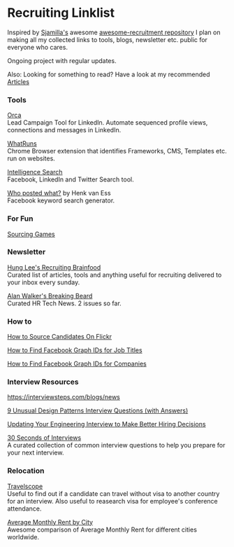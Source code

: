 # Recruiting Linklist

Inspired by [Sjamilla's](https://github.com/Sjamilla) awesome [awesome-recruitment repository](https://github.com/Sjamilla/awesome-recruitment) I plan on making all my collected links to tools, blogs, newsletter etc. public for everyone who cares. 

Ongoing project with regular updates.

Also: Looking for something to read? Have a look at my recommended [Articles](https://github.com/gf-nl/recruiting-linklist/blob/master/articles.md)

### Tools

[Orca](https://useorca.com/)  
Lead Campaign Tool for LinkedIn. Automate sequenced profile views, connections and messages in LinkedIn.

[WhatRuns](https://www.whatruns.com/)  
Chrome Browser extension that identifies Frameworks, CMS, Templates etc. run on websites.

[Intelligence Search](https://chrome.google.com/webstore/detail/intelligence-search/dipfggodcibdmflidbceoaanadclgomm)  
Facebook, LinkedIn and Twitter Search tool. 

[Who posted what?](https://whopostedwhat.com/) by Henk van Ess  
Facebook keyword search generator.

### For Fun

[Sourcing Games](https://www.sourcing.games/)  

### Newsletter

[Hung Lee's Recruiting Brainfood](http://www.recruitingbrainfood.com/)  
Curated list of articles, tools and anything useful for recruiting delivered to your inbox every sunday.

[Alan Walker's Breaking Beard](https://www.getrevue.co/profile/breakingbeard)  
Curated HR Tech News. 2 issues so far.

### How to

[How to Source Candidates On Flickr](https://www.linkedin.com/pulse/how-use-flicker-source-candidates-jan-tegze/)

[How to Find Facebook Graph IDs for Job Titles](https://booleanstrings.com/2018/06/29/facebook-ids-for-job-titles/)

[How to Find Facebook Graph IDs for Companies](https://booleanstrings.com/2018/07/18/finding-facebook-ids-for-companies-hack/)

### Interview Resources

https://interviewsteps.com/blogs/news 

[9 Unusual Design Patterns Interview Questions (with Answers)](https://dev.to/aershov24/9-unusual-design-patterns-interview-question-with-answers-3gjl) 

[Updating Your Engineering Interview to Make Better Hiring Decisions](https://www.cockroachlabs.com/blog/updating-eng-interview/)  

[30 Seconds of Interviews](https://30secondsofinterviews.org/)  
A curated collection of common interview questions to help you prepare for your next interview. 

### Relocation

[Travelscope](https://www.markuslerner.com/travelscope/)  
Useful to find out if a candidate can travel without visa to another country for an interview. Also useful to reasearch visa for employee's conference attendance.

[Average Monthly Rent by City](https://i.redd.it/0lji1j8bzh711.png)  
Awesome comparison of Average Monthly Rent for different cities worldwide.



